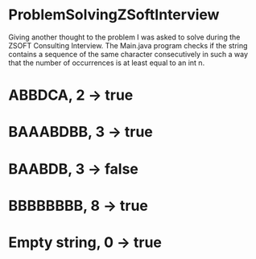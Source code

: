 # ProblemSolvingZSoftInterview
Giving another thought to the problem I was asked to solve during the ZSOFT Consulting Interview.
The Main.java program checks if the string contains a sequence of the same character
consecutively in such a way that the number of occurrences is at least equal to an int n.
# ABBDCA, 2    -> true
# BAAABDBB, 3  -> true
# BAABDB, 3    -> false
# BBBBBBBB, 8  -> true
# Empty string, 0  -> true
